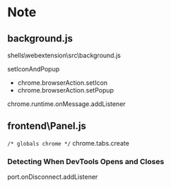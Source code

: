 # Note

## background.js

shells\webextension\src\background.js

setIconAndPopup
- chrome.browserAction.setIcon
- chrome.browserAction.setPopup

chrome.runtime.onMessage.addListener

## frontend\Panel.js

`/* globals chrome */`
chrome.tabs.create

### Detecting When DevTools Opens and Closes

port.onDisconnect.addListener